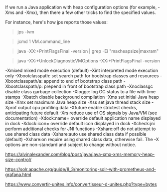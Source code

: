 
If we run a Java application with heap configuration options (for example, -Xms and -Xmx), then there a few other tricks to find the specified values.

For instance, here's how jps reports those values:

> jps -lvm 

> jcmd 1 VM.command_line

> java -XX:+PrintFlagsFinal -version | grep -Ei "maxheapsize|maxram"

> java -XX:+UnlockDiagnosticVMOptions -XX:+PrintFlagsFinal -version

-Xmixed           mixed mode execution (default)
-Xint             interpreted mode execution only
-Xbootclasspath:  set search path for bootstrap classes and resources -Xbootclasspath/a:                   append to end of bootstrap class path -Xbootclasspath/p:                   prepend in front of bootstrap class path -Xnoclassgc       disable class garbage collection -Xloggc:    log GC status to a file with time stamps
-Xbatch           disable background compilation
-Xms              set initial Java heap size
-Xmx              set maximum Java heap size
-Xss              set java thread stack size
-Xprof            output cpu profiling data
-Xfuture          enable strictest checks, anticipating future default
-Xrs              reduce use of OS signals by Java/VM (see documentation)
-Xdock:name=      override default application name displayed in dock -Xdock:icon=                   override default icon displayed in dock -Xcheck:jni       perform additional checks for JNI functions -Xshare:off	      do not attempt to use shared class data -Xshare:auto      use shared class data if possible (default) -Xshare:on	      require using shared class data, otherwise fail.  The -X options are non-standard and subject to change without notice. 

https://alvinalexander.com/blog/post/java/java-xmx-xms-memory-heap-size-control/

https://solr.apache.org/guide/8_3/monitoring-solr-with-prometheus-and-grafana.html

https://www.convertir-unites.info/convertisseur-d-unites.php?type=bytes
